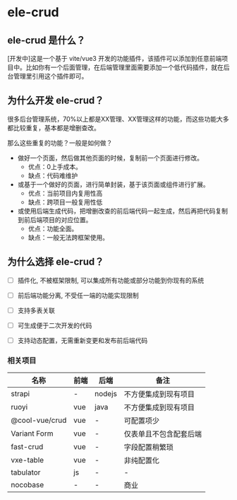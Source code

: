 # ele-crud

## ele-crud 是什么？

[开发中]这是一个基于 vite/vue3 开发的功能插件，该插件可以添加到任意前端项目中。比如你有一个后面管理，在后端管理里面需要添加一个低代码插件，就在后台管理里引用这个插件即可。

## 为什么开发 ele-crud？

很多后台管理系统，70%以上都是XX管理、XX管理这样的功能，而这些功能大多都比较重复，基本都是增删查改。

那么这些重复的功能？一般是如何做？

- 做好一个页面，然后做其他页面的时候，复制前一个页面进行修改。
  - 优点：0上手成本。
  - 缺点：代码难维护
- 或基于一个做好的页面，进行简单封装，基于该页面或组件进行扩展。
  - 优点：当前项目内复用性高
  - 缺点：跨项目一般复用性低
- 或使用后端生成代码，把增删改查的前后端代码一起生成，然后再把代码复制到前后端项目的对应位置。
  - 优点：功能全面。
  - 缺点：一般无法跨框架使用。

## 为什么选择 ele-crud？

- [ ] 插件化, 不被框架限制, 可以集成所有功能或部分功能到你现有的系统
- [ ] 前后端功能分离, 不受任一端的功能实现限制
- [ ] 支持多表关联
- [ ] 可生成便于二次开发的代码
- [ ] 支持动态配置，无需重新变更和发布前后端代码



### 相关项目

| 名称           | 前端 | 后端   | 备注                   |
| -------------- | ---- | ------ | ---------------------- |
| strapi         | -    | nodejs | 不方便集成到现有项目   |
| ruoyi          | vue  | java   | 不方便集成到现有项目   |
| @cool-vue/crud | vue  | -      | 可配置项少             |
| Variant Form   | vue  | -      | 仅表单且不包含配套后端 |
| fast-crud      | vue  | -      | 字段配置稍繁琐         |
| vxe-table      | vue  | -      | 非纯配置化             |
| tabulator      | js   | -      | -                      |
| nocobase       | -    | -      | 商业                   |

